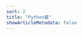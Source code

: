 ```yaml
---
sort: 2
title: "Python篇"
showArticleMetadata: false
---
```


<script>
    window.location.href = window.location.href + '/if'
</script>